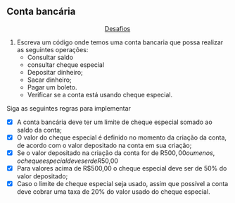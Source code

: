 ## Conta bancária
<p align="center">
<a href="https://github.com/digitalinnovationone/exercicios-java-basico/blob/main/exercicios/3%20-%20Java%20e%20a%20Arte%20da%20Abstra%C3%A7%C3%A3o%20com%20Classes%20e%20Encapsulamento.md">Desafios</a>
</p>
    
1. Escreva um código onde temos uma conta bancaria que possa realizar as seguintes operações:
    - Consultar saldo
    - consultar cheque especial
    - Depositar dinheiro;
    - Sacar dinheiro;
    - Pagar um boleto.
    - Verificar se a conta está usando cheque especial.

Siga as seguintes regras para implementar
- [x] A conta bancária deve ter um limite de cheque especial somado ao saldo da conta;
- [x] O valor do cheque especial é definido no momento da criação da conta, de acordo com o valor depositado na conta em sua criação;
- [x] Se o valor depositado na criação da conta for de R$500,00 ou menos, o cheque especial deve ser de R$50,00
- [x] Para valores acima de R$500,00 o cheque especial deve ser de 50% do valor depositado;
- [x] Caso o limite de cheque especial seja usado, assim que possível a conta deve cobrar uma taxa de 20% do valor usado do cheque especial.
